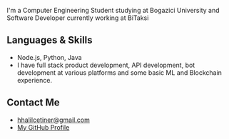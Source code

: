 I'm a Computer Engineering Student studying at Bogazici University and Software Developer currently working at BiTaksi

## Languages & Skills
* Node.js, Python, Java
* I have full stack product development, API development, bot development at various platforms and some basic ML and Blockchain experience.



## Contact Me
* [hhalilcetiner@gmail.com](mailto:hhalilcetiner@gmail.com)
* [My GitHub Profile](https://github.com/cetinerhalil)